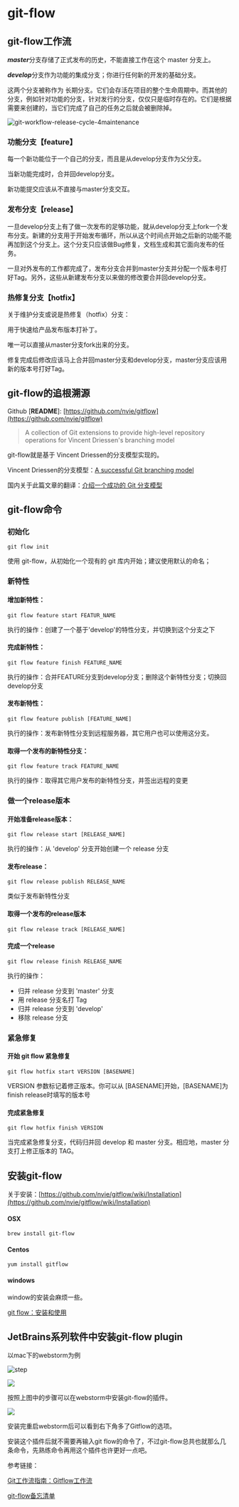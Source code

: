 # git-flow

## git-flow工作流

***master***分支存储了正式发布的历史，不能直接工作在这个 master 分支上。

***develop***分支作为功能的集成分支；你进行任何新的开发的基础分支。

这两个分支被称作为 长期分支。它们会存活在项目的整个生命周期中。而其他的分支，例如针对功能的分支，针对发行的分支，仅仅只是临时存在的。它们是根据需要来创建的，当它们完成了自己的任务之后就会被删除掉。

![git-workflow-release-cycle-4maintenance](https://ww4.sinaimg.cn/large/006tKfTcgy1fdq4yzb90gj30h20akjs2.jpg)

### 功能分支【feature】

每一个新功能位于一个自己的分支，而且是从develop分支作为父分支。

当新功能完成时，合并回develop分支。

新功能提交应该从不直接与master分支交互。



### 发布分支【release】

一旦develop分支上有了做一次发布的足够功能，就从develop分支上fork一个发布分支。新建的分支用于开始发布循环，所以从这个时间点开始之后新的功能不能再加到这个分支上。这个分支只应该做Bug修复，文档生成和其它面向发布的任务。

一旦对外发布的工作都完成了，发布分支合并到master分支并分配一个版本号打好Tag。另外，这些从新建发布分支以来做的修改要合并回develop分支。



### 热修复分支【hotfix】

关于维护分支或说是热修复（hotfix）分支：

用于快速给产品发布版本打补丁。

唯一可以直接从master分支fork出来的分支。

修复完成后修改应该马上合并回master分支和develop分支，master分支应该用新的版本号打好Tag。



## git-flow的追根溯源

Github [**README**]:  [https://github.com/nvie/gitflow](https://github.com/nvie/gitflow)

>A collection of Git extensions to provide high-level repository operations for Vincent Driessen's branching model

git-flow就是基于 Vincent Driessen的分支模型实现的。

Vincent Driessen的分支模型：[A successful Git branching model](http://nvie.com/posts/a-successful-git-branching-model/)

国内关于此篇文章的翻译：[介绍一个成功的 Git 分支模型](http://www.oschina.net/translate/a-successful-git-branching-model)



## git-flow命令

### 初始化

```
git flow init
```

使用 git-flow，从初始化一个现有的 git 库内开始；建议使用默认的命名；



### 新特性

#### 增加新特性：

```
git flow feature start FEATUR_NAME
```

执行的操作：创建了一个基于'develop'的特性分支，并切换到这个分支之下



#### 完成新特性：

```
git flow feature finish FEATURE_NAME
```

执行的操作：合并FEATURE分支到develop分支；删除这个新特性分支；切换回develop分支



#### 发布新特性：

```
git flow feature publish [FEATURE_NAME]
```

执行的操作：发布新特性分支到远程服务器，其它用户也可以使用这分支。



#### 取得一个发布的新特性分支：

```
git flow feature track FEATURE_NAME
```

执行的操作：取得其它用户发布的新特性分支，并签出远程的变更



### 做一个release版本

#### 开始准备release版本：

```
git flow release start [RELEASE_NAME]
```

执行的操作：从 'develop' 分支开始创建一个 release 分支



#### 发布release：

```
git flow release publish RELEASE_NAME
```

类似于发布新特性分支



#### 取得一个发布的release版本

```
git flow release track [RELEASE_NAME]
```



#### 完成一个release

```
git flow release finish RELEASE_NAME
```

执行的操作：

- 归并 release 分支到 'master' 分支
- 用 release 分支名打 Tag
- 归并 release 分支到 'develop'
- 移除 release 分支



### 紧急修复

#### 开始 git flow 紧急修复

```
git flow hotfix start VERSION [BASENAME]
```

VERSION 参数标记着修正版本。你可以从 [BASENAME]开始，[BASENAME]为finish release时填写的版本号



#### 完成紧急修复

```
git flow hotfix finish VERSION
```

当完成紧急修复分支，代码归并回 develop 和 master 分支。相应地，master 分支打上修正版本的 TAG。



## 安装git-flow

关于安装：[https://github.com/nvie/gitflow/wiki/Installation](https://github.com/nvie/gitflow/wiki/Installation)

#### OSX

```
brew install git-flow
```

#### Centos

```
yum install gitflow
```

#### windows

window的安装会麻烦一些。

[git flow：安装和使用](https://my.oschina.net/xsjayz/blog/263059)



## JetBrains系列软件中安装git-flow plugin

以mac下的webstorm为例

![step](https://ww3.sinaimg.cn/large/006tNbRwgy1fdy4stn5yxj30yi0kmq5w.jpg)

![](https://ww2.sinaimg.cn/large/006tNbRwgy1fdy4tzlw35j30q00lt40l.jpg)

按照上图中的步骤可以在webstorm中安装git-flow的插件。

![](https://ww4.sinaimg.cn/large/006tNbRwgy1fdy4wt6h7gj30bo0773yv.jpg)

安装完重启webstorm后可以看到右下角多了Gitflow的选项。

安装这个插件后就不需要再输入git flow的命令了，不过git-flow总共也就那么几条命令，先熟练命令再用这个插件也许更好一点吧。



参考链接：

[Git工作流指南：Gitflow工作流](http://blog.jobbole.com/76867/)

[git-flow备忘清单](https://danielkummer.github.io/git-flow-cheatsheet/index.zh_CN.html)





